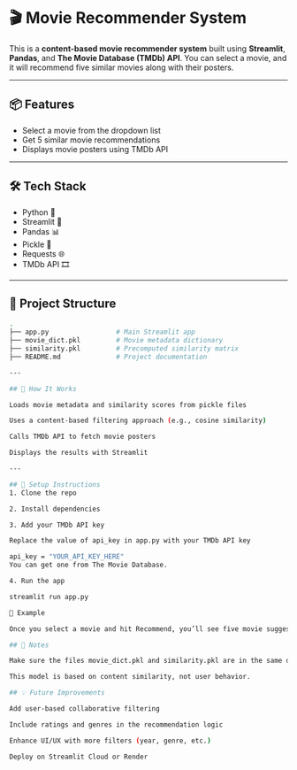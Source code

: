 # 🎬 Movie Recommender System

This is a **content-based movie recommender system** built using **Streamlit**, **Pandas**, and **The Movie Database (TMDb) API**. You can select a movie, and it will recommend five similar movies along with their posters.

---

## 📦 Features

- Select a movie from the dropdown list
- Get 5 similar movie recommendations
- Displays movie posters using TMDb API

---

## 🛠️ Tech Stack

- Python 🐍
- Streamlit 🎈
- Pandas 📊
- Pickle 🧪
- Requests 🌐
- TMDb API 🎞️

---

## 📁 Project Structure

```bash
.
├── app.py                 # Main Streamlit app
├── movie_dict.pkl         # Movie metadata dictionary
├── similarity.pkl         # Precomputed similarity matrix
├── README.md              # Project documentation

---

## 🧠 How It Works 

Loads movie metadata and similarity scores from pickle files

Uses a content-based filtering approach (e.g., cosine similarity)

Calls TMDb API to fetch movie posters

Displays the results with Streamlit

---

## 🔧 Setup Instructions
1. Clone the repo

2. Install dependencies

3. Add your TMDb API key

Replace the value of api_key in app.py with your TMDb API key

api_key = "YOUR_API_KEY_HERE"
You can get one from The Movie Database.

4. Run the app

streamlit run app.py

📸 Example

Once you select a movie and hit Recommend, you’ll see five movie suggestions with their posters displayed side-by-side.

## 📌 Notes

Make sure the files movie_dict.pkl and similarity.pkl are in the same directory.

This model is based on content similarity, not user behavior.

## 💡 Future Improvements

Add user-based collaborative filtering

Include ratings and genres in the recommendation logic

Enhance UI/UX with more filters (year, genre, etc.)

Deploy on Streamlit Cloud or Render

